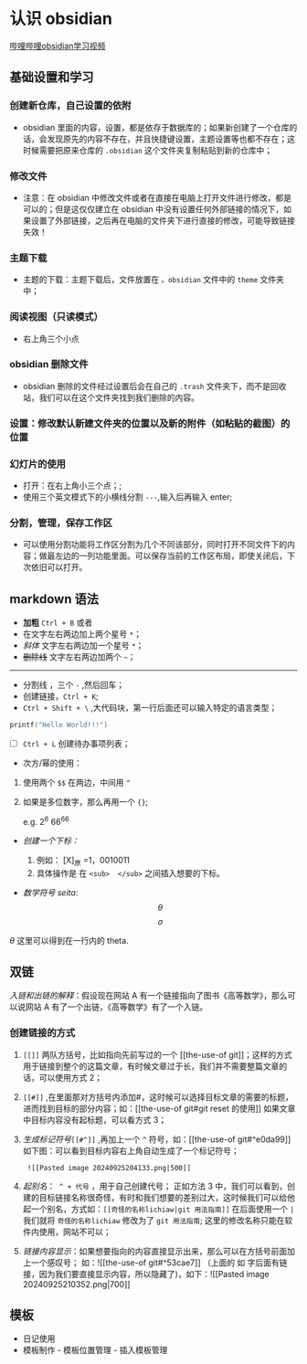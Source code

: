 # 认识 obsidian

[哔哩哔哩obsidian学习视频](https://www.bilibili.com/video/BV1yb4y1x7UP?vd_source=bf68982f41921d5f90e2525a0ca4ff9d)

## 基础设置和学习

### 创建新仓库，自己设置的依附

- obsidian 里面的内容，设置，都是依存于数据库的；如果新创建了一个仓库的话，会发现原先的内容不存在，并且快捷键设置，主题设置等也都不存在；这时候需要把原来仓库的 `.obsidian` 这个文件夹复制粘贴到新的仓库中；

### 修改文件

- 注意：在 obsidian 中修改文件或者在直接在电脑上打开文件进行修改，都是可以的；但是这仅仅建立在 obsidian 中没有设置任何外部链接的情况下，如果设置了外部链接，之后再在电脑的文件夹下进行直接的修改，可能导致链接失效！ 

### 主题下载

- 主题的下载：主题下载后，文件放置在 `。obsidian` 文件中的 `theme` 文件夹中；

### 阅读视图（只读模式）

- 右上角三个小点

### obsidian 删除文件

- obsidian 删除的文件经过设置后会在自己的 `.trash` 文件夹下，而不是回收站，我们可以在这个文件夹找到我们删除的内容。

### 设置：修改默认新建文件夹的位置以及新的附件（如粘贴的截图）的位置

### 幻灯片的使用

- 打开：在右上角小三个点；;
- 使用三个英文模式下的小横线分割 `---`,输入后再输入 enter;

### 分割，管理，保存工作区

- 可以使用分割功能将工作区分割为几个不同该部分，同时打开不同文件下的内容；做最左边的一列功能里面。可以保存当前的工作区布局，即使关闭后，下次依旧可以打开。

## markdown 语法

- **加粗** `Ctrl + B` 或者
- 在文字左右两边加上两个星号 `*`；
- *斜体* 文字左右两边加一个星号 `*`；
- ~~删除线~~ 文字左右两边加两个 `~`；
---
- 分割线 ，三个 `-` ,然后回车；
- []() 创建链接，`Ctrl + K`;
- `Ctrl + Shift + \` ,大代码块，第一行后面还可以输入特定的语言类型；

```C
printf("Hello World!!!")
```

- [ ] `Ctrl + L` 创建待办事项列表；

- 次方/幂的使用：
 1. 使用两个 `$$` 在两边，中间用 `^`
 2. 如果是多位数字，那么再用一个 `{}`;
    
    e.g. $2^6$ $66^{66}$

- *创建一个下标：*
  1. 例如： [X]<sub>原</sub> =1，0010011
  2. 具体操作是 在 `<sub>  </sub>` 之间插入想要的下标。

- *数学符号 seita*:
  $$\theta$$
  $$\sigma$$

$\theta$ 这里可以得到在一行内的 theta.

## 双链

*入链和出链的解释*：假设现在网站 A 有一个链接指向了图书《高等数学》，那么可以说网站 A 有了一个出链，《高等数学》有了一个入链。

### 创建链接的方式

1. `[[]]` 两队方括号，比如指向先前写过的一个 [[the-use-of git]]；这样的方式用于链接到整个的这篇文章，有时候文章过于长，我们并不需要整篇文章的话，可以使用方式 2；
2. `[[#]]` ,在里面那对方括号内添加#，这时候可以选择目标文章的需要的标题，进而找到目标的部分内容；如：[[the-use-of git#git reset 的使用]]
		如果文章中目标内容没有起标题，可以看方式 3；
3. *生成标记符号*`[[#^]]` ,再加上一个 `^` 符号，如：[[the-use-of git#^e0da99]]
		如下图：可以看到目标内容右上角自动生成了一个标记符号；
		
		![[Pasted image 20240925204133.png|500]]
4. *起别名*：` ^ + 代号` ，用于自己创建代号； 正如方法 3 中，我们可以看到，创建的目标链接名称很奇怪，有时和我们想要的差别过大，这时候我们可以给他起一个别名，方式如：`[[奇怪的名称lichiaw|git 用法指南]]` 在后面使用一个 `|` 我们就将 `奇怪的名称lichiaw` 修改为了 `git 用法指南`;
	 这里的修改名称只能在软件内使用，网站不可以；
5. *链接内容显示*：如果想要指向的内容直接显示出来，那么可以在方括号前面加上一个感叹号；
	如：![[the-use-of git#^53cae7]]
	（上面的 如 字后面有链接，因为我们要直接显示内容，所以隐藏了)，如下：![[Pasted image 20240925210352.png|700]] 

## 模板

- 日记使用
- 模板制作 - 模板位置管理 - 插入模板管理